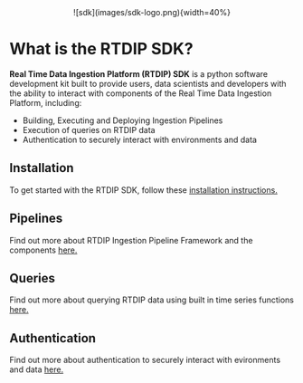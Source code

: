 <center>![sdk](images/sdk-logo.png){width=40%}</center>

# What is the RTDIP SDK?

​​**Real Time Data Ingestion Platform (RTDIP) SDK** is a python software development kit built to provide users, data scientists and developers with the ability to interact with components of the Real Time Data Ingestion Platform, including:

- Building, Executing and Deploying Ingestion Pipelines
- Execution of queries on RTDIP data
- Authentication to securely interact with environments and data

## Installation

To get started with the RTDIP SDK, follow these [installation instructions.](../getting-started/installation.md)

## Pipelines

Find out more about RTDIP Ingestion Pipeline Framework and the components [here.](./pipelines/framework.md)

## Queries

Find out more about querying RTDIP data using built in time series functions [here.](./queries/functions.md)

## Authentication

Find out more about authentication to securely interact with evironments and data [here.](./authentication/azure.md)